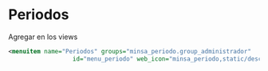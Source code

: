 Periodos
=======================

Agregar en los views

```xml
<menuitem name="Periodos" groups="minsa_periodo.group_administrador"
                  id="menu_periodo" web_icon="minsa_periodo,static/description/icon.png"/>
```
